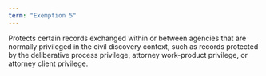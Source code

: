 ```yaml
---
term: "Exemption 5"
---
```


Protects certain records exchanged within or between agencies that are normally privileged in the civil discovery context, such as records protected by the deliberative process privilege, attorney work-product privilege, or attorney client privilege.

